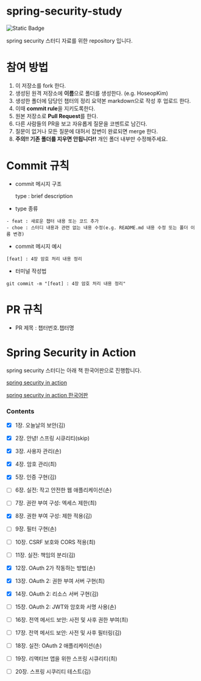 # spring-security-study

![Static Badge](https://img.shields.io/badge/spring_security-69ea42)

spring security 스터디 자료를 위한 repository 입니다.

# 참여 방법

1. 이 저장소를 fork 한다.
2. 생성된 원격 저장소에 **이름**으로 폴더를 생성한다. (e.g. HoseopKim)
3. 생성한 폴더에 담당인 챕터의 정리 요약본 markdown으로 작성 후 업로드 한다.
4. 이때 **commit rule**을 지키도록한다.
5. 원본 저장소로 **Pull Request**를 한다.
6. 다른 사람들의 PR을 보고 자유롭게 질문을 코멘트로 남긴다.
7. 질문이 없거나 모든 질문에 대허서 잡변이 완료되면 merge 한다.
8. **주의!! 기존 폴더를 지우면 안됩니다!!** 개인 폴더 내부만 수정해주세요.

# Commit 규칙

- commit 메시지 구조

  type : brief description

- type 종류

```
- feat : 새로운 챕터 내용 또는 코드 추가
- choe : 스터디 내용과 관련 없는 내용 수정(e.g. README.md 내용 수정 또는 폴더 이름 변경)
```

- commit 메시지 예시

```
[feat] : 4장 암호 처리 내용 정리
```

- 터미널 작성법

```
git commit -m "[feat] : 4장 암호 처리 내용 정리"
```

# PR 규칙

- PR 제목 : 챕터번호.챕터명

# Spring Security in Action

spring security 스터디는 아래 책 한국어판으로 진행합니다.

[spring security in action](https://www.amazon.com/Spring-Security-Action-Laurentiu-Spilca/dp/1617297739)

[spring security in action 한국어판](https://product.kyobobook.co.kr/detail/S000208938642)

### Contents

- [x] 1장. 오늘날의 보안(김)

- [x] 2장. 안녕! 스프링 시큐리티(skip)

- [x] 3장. 사용자 관리(손)

- [x] 4장. 암호 관리(최)

- [x] 5장. 인증 구현(김)

- [ ] 6장. 실전: 작고 안전한 웹 애플리케이션(손)

- [ ] 7장. 권란 부여 구성: 엑세스 제한(최)

- [x] 8장. 권한 부여 구성: 제한 적용(김)

- [ ] 9장. 필터 구현(손)

- [ ] 10장. CSRF 보호와 CORS 적용(최)

- [ ] 11장. 실전: 책임의 분리(김)

- [x] 12장. OAuth 2가 작동하는 방법(손)

- [x] 13장. OAuth 2: 권한 부여 서버 구현(최)

- [x] 14장. OAuth 2: 리소스 서버 구현(김)

- [ ] 15장. OAuth 2: JWT와 암호화 서명 사용(손)

- [ ] 16장. 전역 메서드 보안: 사전 및 사후 권한 부여(최)

- [ ] 17장. 전역 메서드 보안: 사전 및 사후 필터링(김)

- [ ] 18장. 실전: OAuth 2 애플리케이션(손)

- [ ] 19장. 리액티브 앱을 위한 스프링 시큐리티(최)

- [ ] 20장. 스프링 시쿠리티 테스트(김)
